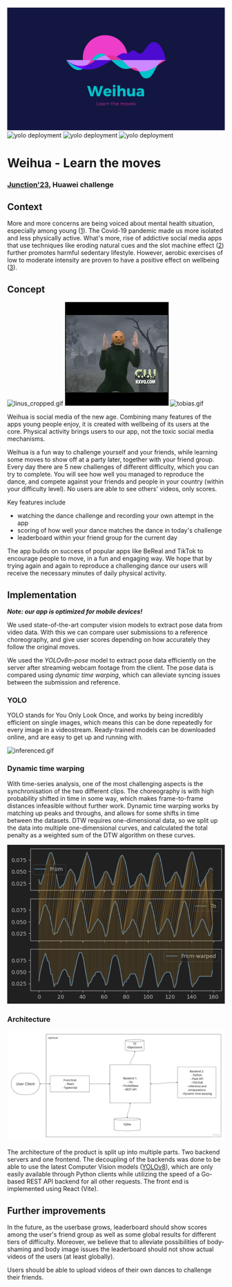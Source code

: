 ![logo_16x9.jpg](logo_16x9.jpg)
![yolo deployment](https://github.com/LinuzJ/weihua/actions/workflows/yolo.yml/badge.svg)
![yolo deployment](https://github.com/LinuzJ/weihua/actions/workflows/dance-app.yml/badge.svg)
![yolo deployment](https://github.com/LinuzJ/weihua/actions/workflows/weihua.yml/badge.svg)


# Weihua - Learn the moves

### [Junction'23](https://www.junction2023.com/), Huawei challenge

## Context

More and more concerns are being voiced about mental health situation, especially among young ([1]). The Covid-19 pandemic made us
more isolated and less physically active. What's more, rise of addictive social media apps that use techniques like eroding natural cues
and the slot machine effect ([2]) further promotes harmful sedentary lifestyle. However, aerobic exercises of low to moderate
intensity are proven to have a positive effect on wellbeing ([3]).

## Concept

![linus_cropped.gif](examples%2Fpumpkin%2Flinus_cropped.gif)
![reference.gif](examples%2Fpumpkin%2Freference.gif)
![tobias.gif](examples%2Fpumpkin%2Ftobias.gif)

Weihua is social media of the new age. 
Combining many features of the apps young people enjoy, it is created with wellbeing of its users at the core. 
Physical activity brings users to our app, not the toxic social media mechanisms. 

Weihua is a fun way to challenge yourself and your friends, while learning some moves to show off at a party later, 
together with your friend group. Every day there are 5 new challenges of different difficulty, which you can try to complete.
You will see how well you managed to reproduce the dance, and compete against your friends and people in your country 
(within your difficulty level). No users are able to see others' videos, only scores. 

Key features include

- watching the dance challenge and recording your own attempt in the app
- scoring of how well your dance matches the dance in today's challenge
- leaderboard within your friend group for the current day 

The app builds on success of popular apps like BeReal and TikTok to encourage people to move, in a fun and engaging way.
We hope that by trying again and again to reproduce a challenging dance our users will receive the necessary minutes of 
daily physical activity.

[//]: # (not yet true - We take concerns about social media seriously and design our app in a way that avoids body-shaming, discrimination, hate speech.)

## Implementation

**_Note: our app is optimized for mobile devices!_**

We used state-of-the-art computer vision models to extract pose data from video data.
With this we can compare user submissions to a reference choreography, and give user scores depending on how accurately they follow the original moves.

We used the _YOLOv8n-pose_ model to extract pose data efficiently on the server after streaming webcam footage from the client. The pose data is compared using _dynamic time warping_, which can alleviate syncing issues between the submission and reference.

### YOLO

YOLO stands for You Only Look Once, and works by being incredibly efficient on single images, which means this can be done repeatedly for every image in a videostream.
Ready-trained models can be downloaded online, and are easy to get up and running with.

![inferenced.gif](examples/inferenced.gif)

### Dynamic time warping

With time-series analysis, one of the most challenging aspects is the synchronisation of the two different clips. The choreography is with high probability shifted in time in some way, which makes frame-to-frame distances infeasible without further work.
Dynamic time warping works by matching up peaks and throughs, and allows for some shifts in time between the datasets.
DTW requires one-dimensional data, so we split up the data into multiple one-dimensional curves, and calculated the total penalty as a weighted sum of the DTW algorithm on these curves.

![dtw.png](dtw.png)



### Architecture
![architecture.png](architecture.png)

The architecture of the product is split up into multiple parts. Two backend servers and one frontend. The decoupling of the backends was done to be able to use the latest Computer Vision models ([YOLOv8](https://github.com/ultralytics/ultralytics)), which are only easily available through Python clients while utilizing the speed of a Go-based REST API backend for all other requests. 
The front end is implemented using React (Vite). 


## Further improvements

In the future, as the userbase grows, leaderboard should show scores among the user's friend group as well as some global results
for different tiers of difficulty. Moreover, we believe that to alleviate possibilities of body-shaming and body image issues
the leaderboard should not show actual videos of the users (at least globally).

Users should be able to upload videos of their own dances to challenge their friends. 






[1]: https://www.who.int/news/item/22-11-2019-new-who-led-study-says-majority-of-adolescents-worldwide-are-not-sufficiently-physically-active-putting-their-current-and-future-health-at-risk
[2]: https://www.researchgate.net/publication/328801640_Adolescent_social_networking_How_do_social_media_operators_facilitate_habitual_use
[3]: https://www.frontiersin.org/articles/10.3389/fpsyg.2020.00509/full